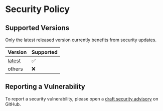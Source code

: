 # Security Policy

## Supported Versions

<!--
Use this section to tell people about which versions of your project are
currently being supported with security updates.
-->

Only the latest released version currently benefits from security updates. 

| Version  | Supported          |
| -------- | ------------------ |
| [latest] | :white_check_mark: |
| others   | :x:                |

## Reporting a Vulnerability

<!--
Use this section to tell people how to report a vulnerability.

Tell them where to go, how often they can expect to get an update on a
reported vulnerability, what to expect if the vulnerability is accepted or
declined, etc.
-->

To report a security vulnerability, please open a [draft security advisory] on GitHub.

[latest]: https://github.com/maxGraph/maxGraph/releases/latest
[draft security advisory]: https://github.com/maxGraph/maxGraph/security/advisories/new